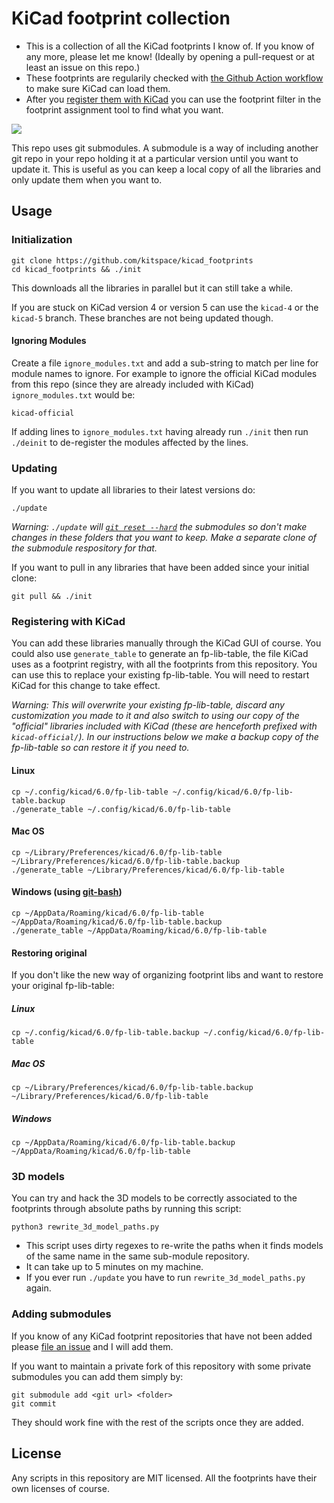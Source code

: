 # KiCad footprint collection

- This is a collection of all the KiCad footprints I know of. If you know of any more, please let me know! (Ideally by opening a pull-request or at least an issue on this repo.)
- These footprints are regularily checked with [the Github Action workflow](.github/workflows/load_into_kicad.yml) to make sure KiCad can load them.
- After you [register them with KiCad](#registering-with-kicad) you can use the footprint filter in the footprint assignment tool to find what you want.

![](screenshot.png)

This repo uses git submodules.
A submodule is a way of including another git repo in your repo holding it at a particular version until you want to update it.
This is useful as you can keep a local copy of all the libraries and only update them when you want to.

## Usage

### Initialization


    git clone https://github.com/kitspace/kicad_footprints
    cd kicad_footprints && ./init

This downloads all the libraries in parallel but it can still take a while.

If you are stuck on KiCad version 4 or version 5 can use the `kicad-4` or the `kicad-5` branch. These branches are not being updated though.

#### Ignoring Modules

Create a file `ignore_modules.txt` and add a sub-string to match per line for module names to ignore. For example to ignore the official KiCad modules from this repo (since they are already included with KiCad) `ignore_modules.txt` would be:

    kicad-official

If adding lines to `ignore_modules.txt` having already run `./init` then run `./deinit` to de-register the modules affected by the lines. 

### Updating

If you want to update all libraries to their latest versions do:

    ./update

_Warning: `./update` will [`git reset --hard`](http://manpages.ubuntu.com/manpages/xenial/en/man1/git-reset.1.html) the submodules so don't make changes in these folders that you want to keep. Make a separate clone of the submodule respository for that._

If you want to pull in any libraries that have been added since your initial clone:

    git pull && ./init

### Registering with KiCad

You can add these libraries manually through the KiCad GUI of course.
You could also use `generate_table` to generate an fp-lib-table, the file KiCad uses as a footprint registry, with all the footprints from this repository.
You can use this to replace your existing fp-lib-table.
You will need to restart KiCad for this change to take effect.

_Warning: This will overwrite your existing fp-lib-table, discard any customization you made to it and also switch to using our copy of the "official" libraries included with KiCad (these are henceforth prefixed with `kicad-official/`). In our instructions below we make a backup copy of the fp-lib-table so can restore it if you need to._

#### Linux

    cp ~/.config/kicad/6.0/fp-lib-table ~/.config/kicad/6.0/fp-lib-table.backup
    ./generate_table ~/.config/kicad/6.0/fp-lib-table

#### Mac OS

    cp ~/Library/Preferences/kicad/6.0/fp-lib-table ~/Library/Preferences/kicad/6.0/fp-lib-table.backup
    ./generate_table ~/Library/Preferences/kicad/6.0/fp-lib-table

#### Windows (using [git-bash](https://git-scm.com/download))

    cp ~/AppData/Roaming/kicad/6.0/fp-lib-table ~/AppData/Roaming/kicad/6.0/fp-lib-table.backup
    ./generate_table ~/AppData/Roaming/kicad/6.0/fp-lib-table

#### Restoring original

If you don't like the new way of organizing footprint libs and want to restore your original fp-lib-table:

##### Linux

    cp ~/.config/kicad/6.0/fp-lib-table.backup ~/.config/kicad/6.0/fp-lib-table

##### Mac OS

    cp ~/Library/Preferences/kicad/6.0/fp-lib-table.backup ~/Library/Preferences/kicad/6.0/fp-lib-table

##### Windows

    cp ~/AppData/Roaming/kicad/6.0/fp-lib-table.backup ~/AppData/Roaming/kicad/6.0/fp-lib-table

### 3D models

You can try and hack the 3D models to be correctly associated to the footprints through absolute paths by running this script:

```
python3 rewrite_3d_model_paths.py
```

- This script uses dirty regexes to re-write the paths when it finds models of the same name in the same sub-module repository.
- It can take up to 5 minutes on my machine.
- If you ever run `./update` you have to run `rewrite_3d_model_paths.py` again.


### Adding submodules

If you know of any KiCad footprint repositories that have not been added please [file an issue](https://github.com/kitspace/kicad_footprints/issues) and I will add them.

If you want to maintain a private fork of this repository with some private submodules you can add them simply by:

```
git submodule add <git url> <folder>
git commit
```

They should work fine with the rest of the scripts once they are added.

## License

Any scripts in this repository are MIT licensed. All the footprints have their own licenses of course.
